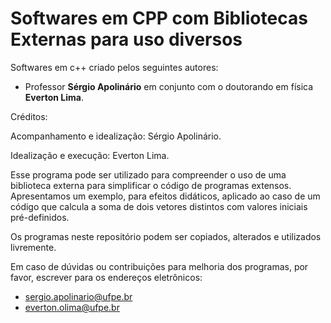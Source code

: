 # Softwares em CPP com Bibliotecas Externas para uso diversos

Softwares em c++ criado pelos seguintes autores:

- Professor **Sérgio Apolinário** em conjunto com o doutorando em física **Everton Lima**.

Créditos:

Acompanhamento e idealização: Sérgio Apolinário.

Idealização e execução: Everton Lima.

Esse programa pode ser utilizado para compreender o uso de uma biblioteca externa para simplificar o código de programas extensos. Apresentamos um exemplo, para efeitos didáticos, aplicado ao caso de um código que calcula a soma de dois vetores distintos com valores iniciais pré-definidos.

Os programas neste repositório podem ser copiados, alterados e utilizados livremente.

Em caso de dúvidas ou contribuições para melhoria dos programas, por favor, escrever para os endereços eletrônicos:

- sergio.apolinario@ufpe.br
- everton.olima@ufpe.br
